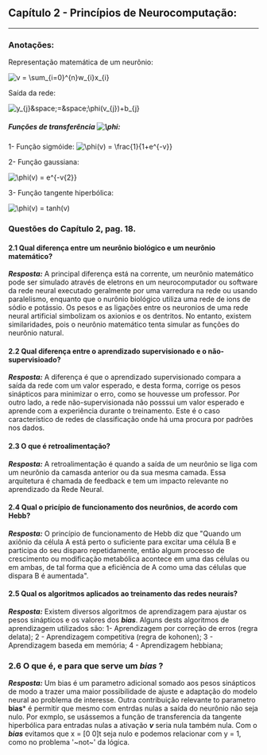 ## Capítulo 2 - Princípios de Neurocomputação:

<hr>

### Anotações:
Representação matemática de um neurônio:

<img src="https://latex.codecogs.com/svg.image?v&space;=&space;\sum_{i=0}^{n}w_{i}x_{i}" title="v = \sum_{i=0}^{n}w_{i}x_{i}" />

Saída da rede:

<img src="https://latex.codecogs.com/svg.image?y_{j}&space;=&space;\phi(v_{j})&plus;b_{j}" title="y_{j}&space;=&space;\phi(v_{j})+b_{j}" />


##### Funções de transferência <img src="https://latex.codecogs.com/svg.image?\phi" title="\phi" />:

1- Função sigmóide:
<img src="https://latex.codecogs.com/svg.image?\phi(v)&space;=&space;\frac{1}{1&plus;e^{-v}}" title="\phi(v) = \frac{1}{1+e^{-v}}" />

2- Função gaussiana:

<img src="https://latex.codecogs.com/svg.image?\phi(v)&space;=&space;e^{-v^{2}}" title="\phi(v) = e^{-v{2}}" />

3- Função tangente hiperbólica:

<img src="https://latex.codecogs.com/svg.image?\phi(v)&space;=&space;tanh(v)" title="\phi(v) = tanh(v)" />

### Questões do Capítulo 2, pag. 18.

#### 2.1 Qual diferença entre um neurônio biológico e um neurônio matemático?

***Resposta:***
A principal diferença está na corrente, um neurônio matemático pode ser simulado através de eletrons en um neurocomputador ou software da rede neural executado geralmente por uma varredura na rede ou usando paralelismo, enquanto que o nurônio biológico utiliza uma rede de ions de sódio e potássio. Os pesos e as ligações entre os neuronios de uma rede neural artificial simbolizam os axionios e os dentritos. No entanto, existem similaridades, pois o neurônio matemático tenta simular as funções do neurônio natural.

#### 2.2 Qual diferença entre o aprendizado supervisionado e o não-supervisioado?

***Resposta:***
A diferença é que o aprendizado supervisionado compara a saída da rede com um valor esperado, e desta forma, corrige os pesos sinápticos para minimizar o erro, como se houvesse um professor. Por outro lado, a rede não-supervisionada não posssui um valor esperado e aprende com a experiência durante o treinamento. Este é o caso característico de redes de classificação onde há uma procura por padrões nos dados.

#### 2.3 O que é retroalimentação?

***Resposta:***
A retroalimentação é quando a saída de um neurônio se liga com um neurônio da camasda anterior ou da sua mesma camada. Essa arquitetura é chamada de feedback e tem um impacto relevante no aprendizado da Rede Neural.

#### 2.4 Qual o pricípio de funcionamento dos neurônios, de acordo com Hebb?

***Resposta:***
O princípio de funcionamento de Hebb diz que "Quando um axiônio da célula A está perto o suficiente para excitar uma célula B e participa do seu disparo repetidamente, então algum processo de crescimento ou modificação metabólica acontece em uma das células ou em ambas, de tal forma que a eficiência de A como uma das células que dispara B é aumentada".

#### 2.5 Qual os algoritmos aplicados ao treinamento das redes neurais?

***Resposta:***
Existem diversos algoritmos de aprendizagem para ajustar os pesos sinápticos e os valores dos ***bias***. Alguns dests algoritmos de aprendizagem utilizados são:
 1- Aprendizagem por correção  de erros (regra delata);
 2 - Aprendizagem competitiva (regra de kohonen);
 3 - Aprendizagem baseda em memória;
 4 - Aprendizagem hebbiana;

### 2.6 O que é, e para que serve um ***bias*** ?

***Resposta:***
Um bias é um parametro adicional somado aos pesos sinápticos de modo a trazer uma maior possibilidade de ajuste e adaptação do modelo neural ao problema de interesse. Outra contribuição relevante to parametro **bias*** é permitir que mesmo com entrdas nulas a saída do neurônio não seja nulo. Por exmplo, se usássemos a função de transferencia  da tangente hiperbólica para entradas nulas a ativação ***v*** seria nula também nula. Com o ***bias*** evitamos que x = [0 0]t seja nulo e podemos relacionar com y = 1, como no problema '~not~' da lógica.